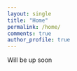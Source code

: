 ```yaml
---
layout: single
title: "Home"
permalink: /home/
comments: true
author_profile: true
---
```


Will be up soon

